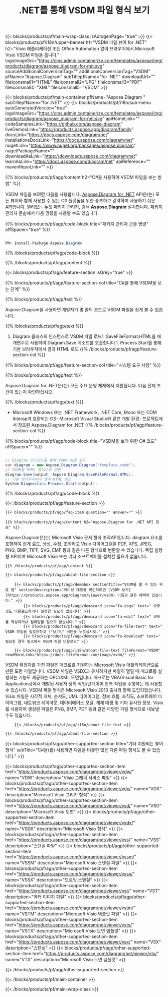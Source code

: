 ﻿---
title: .NET를 통해 VSDM 파일 형식 보기 
weight: 1210
url: /ko/net/viewer/vsdm/ 
description: C# 소스 코드는 .NET Framework, .NET Core, Mono 또는 COM Interop에서 VSDM 문서를 로드, 렌더링 및 표시합니다.
---
{{< blocks/products/pf/main-wrap-class isAutogenPage="true" >}}
{{< blocks/products/pf/i18n/upper-banner h1="VSDM 파일 뷰어 for .NET" h2="Visio 애플리케이션 또는 Office Automation 없이 브라우저에서 Microsoft Visio VSDM 파일을 봅니다." logoImageSrc="https://cms.admin.containerize.com/templates/aspose/img/products/diagram/aspose_diagram-for-net.svg" sourceAdditionalConversionTag="" additionalConversionTag="VSDM" pfName="Aspose.Diagram" subTitlepfName="for .NET" downloadUrl="" fileiconsmall1="HTML" fileiconsmall2="JPG" fileiconsmall3="PDF" fileiconsmall4="XML" fileiconsmall5="VSDM" >}}

{{< blocks/products/pf/main-container pfName="Aspose.Diagram " subTitlepfName="for .NET" >}}
{{< blocks/products/pf/i18n/sub-menu autoGeneratedVersion="true" logoImageSrc="https://cms.admin.containerize.com/templates/aspose/img/products/diagram/aspose_diagram-for-net.svg" apiHomeLink="" codeSamplesLink="https://github.com/aspose-diagram" liveDemosLink="https://products.aspose.app/diagram/family" docsLink="https://docs.aspose.com/diagram/net" installationsDocsLink="https://docs.aspose.com/diagram/net" nugetLink="https://www.nuget.org/packages/aspose.diagram" nugetPackageName="" downloadAsLink="https://downloads.aspose.com/diagram/net" learnAsLink="https://docs.aspose.com/diagram/net" apiReference="" mavenRepoLink="" >}}

{{% blocks/products/pf/agp/content h2="C#을 사용하여 VSDM 파일을 보는 방법" %}}

 VSDM 파일을 보려면 다음을 사용합니다.
 [Aspose.Diagram for .NET](https://products.aspose.com/diagram/net) 
 API은(는) 모든 뷰어와 함께 사용할 수 있는 C# 플랫폼을 위한 풍부하고 강력하며 사용하기 쉬운 API입니다. 열려있는
 [누겟](https://www.nuget.org/packages/aspose.diagram) 
 패키지 관리자, 검색
 **Aspose.Diagram** 
 설치합니다. 패키지 관리자 콘솔에서 다음 명령을 사용할 수도 있습니다.

{{% blocks/products/pf/agp/code-block title="패키지 관리자 콘솔 명령" offSpacer="true" %}}

```cs

PM> Install-Package Aspose.Diagram


```

{{% /blocks/products/pf/agp/code-block %}}

{{% /blocks/products/pf/agp/content %}}

{{< blocks/products/pf/agp/feature-section isGrey="true" >}}

{{% blocks/products/pf/agp/feature-section-col title="C#을 통해 VSDM을 보는 단계" %}}

{{% blocks/products/pf/agp/text %}}

 Aspose.Diagram을 사용하면 개발자가 몇 줄의 코드로 VSDM 파일을 쉽게 볼 수 있습니다.

{{% /blocks/products/pf/agp/text %}}

1. Diagram 클래스의 인스턴스로 VSDM 파일 로드1. SaveFileFormat.HTML을 매개변수로 사용하여 Diagram.Save 메소드를 호출합니다.1. Process.Start를 통해 기본 브라우저에서 결과 HTML 로드
{{% /blocks/products/pf/agp/feature-section-col %}}

{{% blocks/products/pf/agp/feature-section-col title="시스템 요구 사항" %}}

{{% blocks/products/pf/agp/text %}}

 Aspose.Diagram for .NET은(는) 모든 주요 운영 체제에서 지원됩니다. 다음 전제 조건이 있는지 확인하십시오.

{{% /blocks/products/pf/agp/text %}}

- Microsoft Windows 또는 .NET Framework, .NET Core, Mono 또는 COM Interop과 호환되는 OS- Microsoft Visual Studio와 같은 개발 환경- 프로젝트에서 참조된 Aspose.Diagram for .NET
{{% /blocks/products/pf/agp/feature-section-col %}}

{{% blocks/products/pf/agp/code-block title="VSDM을 보기 위한 C# 코드" offSpacer="" %}}

```cs

// Diagram 인스턴스를 통해 VSDM 파일 로드
var diagram = new Aspose.Diagram.Diagram("template.vsdm");
// VSDM을 HTML 형식으로 변환
diagram.Save(output, Aspose.Diagram.SaveFileFormat.HTML);
// 기본 브라우저에서 결과 HTML 로드
System.Diagnostics.Process.Start(output);


```

{{% /blocks/products/pf/agp/code-block %}}

{{< /blocks/products/pf/agp/feature-section >}}

    {{< blocks/products/pf/agp/faq-item question="" answer="" >}}
 

<!-- aboutfile Starts -->

    {{% blocks/products/pf/agp/content h2="Aspose.Diagram for .NET API 정보" %}}

 Aspose.Diagram은(는) Microsoft Visio 문서 형식 조작API입니다. daigram 요소를 포함하여 쉽게 로드, 생성, 수정, 조작하고 Visio 다이어그램을 PDF, XPS, JPEG, PNG, BMP, TIFF, SVG, EMF 등과 같은 다른 형식으로 변환할 수 있습니다. 독립 실행형 API이며 Microsoft Visio 또는 기타 소프트웨어를 설치할 필요가 없습니다.  



    {{% /blocks/products/pf/agp/content %}}

    {{< blocks/products/pf/agp/about-file-section >}}

        {{< blocks/products/pf/agp/demobox sectionTitle="VSDM을 볼 수 있는 무료 앱" sectionDescription="라이브 데모를 확인하려면 [VSDM 보기](https://products.aspose.app/diagram/viewer/vsdm) 다음과 같은 혜택이 있습니다." >}}
            {{< blocks/products/pf/agp/democard icon="fa-cogs" text=" 아무것도 다운로드하거나 설정할 필요가 없습니다" >}}
            {{< blocks/products/pf/agp/democard icon="fa-edit" text=" 코드를 작성하거나 컴파일할 필요가 없습니다." >}}
            {{< blocks/products/pf/agp/democard icon="fa-file-text" text=" VSDM 파일을 업로드하고 \"보기\" 버튼을 누르십시오." >}}
            {{< blocks/products/pf/agp/democard icon="fa-download" text=" 필요한 경우 링크에서 VSDM 파일 다운로드" >}}

        {{< blocks/products/pf/agp/i18n/about-file-text fileFormat="VSDM" readMoreLink="https://docs.fileformat.com/image/vsdm/" >}}
VSDM 확장자를 가진 파일은 매크로를 지원하는 Microsoft Visio 애플리케이션으로 만든 도면 파일입니다. VSDM 파일은 VSDX과 유사하지만 파일이 열릴 때 매크로를 실행하는 기능도 제공하는 OPC/XML 도면입니다. 매크로는 VBA(Visual Basic for Applications)에서 개발된 사용자 정의 작업/단계이며 반복 작업을 수행하는 데 사용할 수 있습니다. VSDM 파일 형식은 Microsoft Visio 2013 출시와 함께 도입되었습니다. Visio 파일은 시각적 개체, 순서도, UML 다이어그램, 정보 흐름, 조직도, 소프트웨어 다이어그램, 네트워크 레이아웃, 데이터베이스 모델, 개체 매핑 및 기타 유사한 정보. Visio를 사용하여 생성된 파일은 PNG, BMP, PDF 등과 같은 다양한 파일 형식으로 내보낼 수도 있습니다.

        {{< /blocks/products/pf/agp/i18n/about-file-text >}}

    {{< /blocks/products/pf/agp/about-file-section >}}

<!-- aboutfile Ends -->

{{< blocks/products/pf/agp/other-supported-section title="기타 지원되는 뷰어 형식" subTitle="C#을(를) 사용하면 다음을 비롯한 많은 다른 파일 형식도 볼 수 있습니다." >}}

{{< blocks/products/pf/agp/other-supported-section-item href="https://products.aspose.com/diagram/net/viewer/vdw/" name="VDW" description="Visio 그래픽 서비스 파일" >}}
{{< blocks/products/pf/agp/other-supported-section-item href="https://products.aspose.com/diagram/net/viewer/vdx/" name="VDX" description="Microsoft Visio 그리기 형식" >}}
{{< blocks/products/pf/agp/other-supported-section-item href="https://products.aspose.com/diagram/net/viewer/vsd/" name="VSD" description="Microsoft Visio 도면" >}}
{{< blocks/products/pf/agp/other-supported-section-item href="https://products.aspose.com/diagram/net/viewer/vsdx/" name="VSDX" description="Microsoft Visio 형식" >}}
{{< blocks/products/pf/agp/other-supported-section-item href="https://products.aspose.com/diagram/net/viewer/vss/" name="VSS" description="스텐실 파일" >}}
{{< blocks/products/pf/agp/other-supported-section-item href="https://products.aspose.com/diagram/net/viewer/vssm/" name="VSSM" description="Microsoft Visio 스텐실 파일" >}}
{{< blocks/products/pf/agp/other-supported-section-item href="https://products.aspose.com/diagram/net/viewer/vssx/" name="VSSX" description="드로잉 스텐실" >}}
{{< blocks/products/pf/agp/other-supported-section-item href="https://products.aspose.com/diagram/net/viewer/vst/" name="VST" description="벡터 이미지 파일" >}}
{{< blocks/products/pf/agp/other-supported-section-item href="https://products.aspose.com/diagram/net/viewer/vstm/" name="VSTM" description="Microsoft Visio 템플릿 파일" >}}
{{< blocks/products/pf/agp/other-supported-section-item href="https://products.aspose.com/diagram/net/viewer/vstx/" name="VSTX" description="Microsoft Visio 도면 템플릿" >}}
{{< blocks/products/pf/agp/other-supported-section-item href="https://products.aspose.com/diagram/net/viewer/vsx/" name="VSX" description="스텐실" >}}
{{< blocks/products/pf/agp/other-supported-section-item href="https://products.aspose.com/diagram/net/viewer/vtx/" name="VTX" description="Microsoft Visio 도면 템플릿" >}}

{{< /blocks/products/pf/agp/other-supported-section >}}

{{< /blocks/products/pf/main-container >}}
    
{{< /blocks/products/pf/main-wrap-class >}}